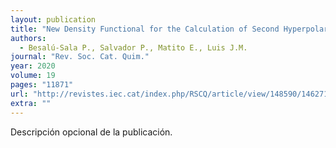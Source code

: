 ```yaml
---
layout: publication
title: "New Density Functional for the Calculation of Second Hyperpolarizabilities"
authors:
  - Besalú-Sala P., Salvador P., Matito E., Luis J.M.
journal: "Rev. Soc. Cat. Quim."
year: 2020
volume: 19
pages: "11871"
url: "http://revistes.iec.cat/index.php/RSCQ/article/view/148590/146271"
extra: ""
---
```


Descripción opcional de la publicación.
